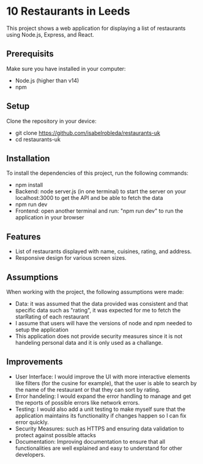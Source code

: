 # 10 Restaurants in Leeds 
This project shows a web application for displaying a list of restaurants using Node.js, Express, and React.

## Prerequisits 
Make sure you have installed in your computer:
- Node.js (higher than v14)
- npm 

## Setup
Clone the repository in your device: 
- git clone https://github.com/isabelrobleda/restaurants-uk 
- cd restaurants-uk 

## Installation
To install the dependencies of this project, run the following commands:
- npm install
- Backend: node server.js (in one terminal) to start the server on your localhost:3000 to get the API and be able to fetch the data 
- npm run dev
- Frontend: open another terminal and run: "npm run dev" to run the application in your browser

## Features
- List of restaurants displayed with name, cuisines, rating, and address.
- Responsive design for various screen sizes.

## Assumptions 
When working with the project, the following assumptions were made: 
- Data: it was assumed that the data provided was consistent and that specific data such as "rating", it was expected for me to fetch the starRating of each restaurant
- I assume that users will have the versions of node and npm needed to setup the application
- This application does not provide security measures since it is not handeling personal data and it is only used as a challange.

## Improvements
- User Interface: I would improve the UI with more interactive elements like filters (for the cusine for example), that the user is able to search by the name of the restaurant or that they can sort by rating.
- Error handeling: I would expand the error handling to manage and get the reports of possible errors like network errors.
- Testing: I would also add a unit testing to make myself sure that the application maintains its functionality if changes happen so I can fix error quickly. 
- Security Measures: such as HTTPS and ensuring data validation to protect against possible attacks
- Documentation: Improving documentation to ensure that all functionalities are well explained and easy to understand for other developers.
